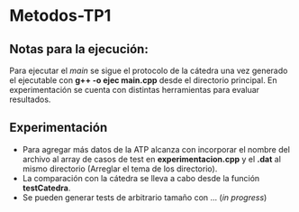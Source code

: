 # Metodos-TP1

## Notas para la ejecución:

Para ejecutar el _main_ se sigue el protocolo de la cátedra una vez generado el ejecutable con **g++ -o ejec main.cpp** desde el directorio principal. En experimentación se cuenta con distintas herramientas para evaluar resultados.

## Experimentación

* Para agregar más datos de la ATP alcanza con incorporar el nombre del archivo al array de casos de test en **experimentacion.cpp** y el **.dat** al mismo directorio (Arreglar el tema de los directorio).
* La comparación con la cátedra se lleva a cabo desde la función **testCatedra**.
* Se pueden generar tests de arbitrario tamaño con ... (_in progress_)

